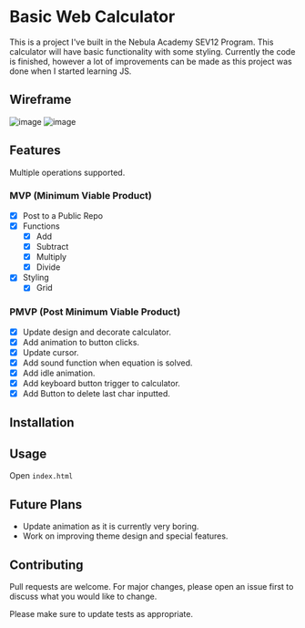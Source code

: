 # Basic Web Calculator
 
This is a project I've built in the Nebula Academy SEV12 Program. This calculator will have basic functionality with some styling.
Currently the code is finished, however a lot of improvements can be made as this project was done when I started learning JS.
 
## Wireframe
![image](https://github.com/Jason2945/JS_Calculator/assets/86026175/8081d2d6-6c32-445c-ac2f-bdedac595fc8)
![image](https://github.com/Jason2945/JS_Calculator/assets/86026175/2950c1ab-7ae5-4871-8c02-b36e8802e7fe)


 
## Features
Multiple operations supported.
 
### MVP (Minimum Viable Product)
 
- [x] Post to a Public Repo
- [x] Functions
   - [x] Add
   - [x] Subtract
   - [x] Multiply
   - [x] Divide
- [x] Styling
   - [x] Grid
 
### PMVP (Post Minimum Viable Product)

- [x] Update design and decorate calculator.
- [x] Add animation to button clicks.
- [x] Update cursor.
- [x] Add sound function when equation is solved.
- [x] Add idle animation.
- [x] Add keyboard button trigger to calculator.
- [x] Add Button to delete last char inputted.
 
## Installation
 
<!-- No Installation Required -->
 
## Usage
 
Open `index.html`

## Future Plans

- Update animation as it is currently very boring.
- Work on improving theme design and special features.
 
## Contributing
 
Pull requests are welcome. For major changes, please open an issue first
to discuss what you would like to change.
 
Please make sure to update tests as appropriate.
